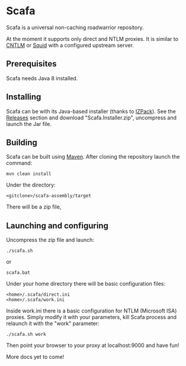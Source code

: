 # Scafa
Scafa is a universal non-caching roadwarrior repository.

At the moment it supports only direct and NTLM proxies.
It is similar to <a href="http://cntlm.sourceforge.net/">CNTLM</a> or <a href="http://www.squid-cache.org/">Squid</a>
with a configured upstream server.

## Prerequisites
Scafa needs Java 8 installed.

## Installing
Scafa can be with its Java-based installer (thanks to <a href="http://izpack.org/">IZPack</a>). See the <a href="https://github.com/apetrelli/scafa/releases">Releases</a> section and download "Scafa.Installer.zip", uncompress and launch the Jar file.

## Building
Scafa can be built using <a href="http://maven.apache.org/">Maven</a>.
After cloning the repository launch the command:

    mvn clean install

Under the directory:

    <gitclone>/scafa-assembly/target

There will be a zip file,


## Launching and configuring

Uncompress the zip file and launch:

    ./scafa.sh

or

    scafa.bat

Under your home directory there will be basic configuration files:

    <home>/.scafa/direct.ini
    <home>/.scafa/work.ini

Inside work.ini there is a basic configuration for NTLM (Microsoft ISA) proxies. Simply modify it with your
parameters, kill Scafa process and relaunch it with the "work" parameter:

    ./scafa.sh work

Then point your browser to your proxy at localhost:9000 and have fun!

More docs yet to come!
